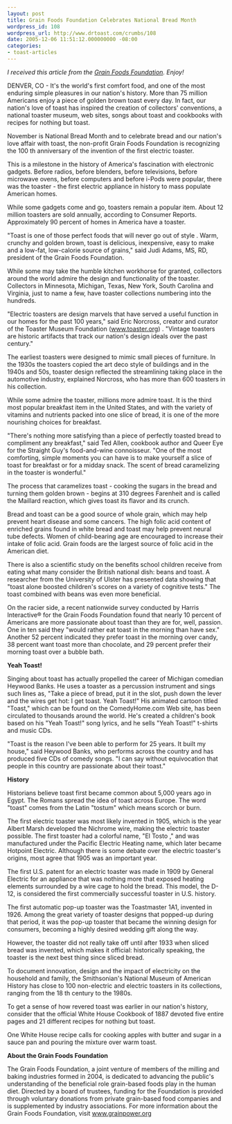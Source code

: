```yaml
---
layout: post
title: Grain Foods Foundation Celebrates National Bread Month
wordpress_id: 108
wordpress_url: http://www.drtoast.com/crumbs/108
date: 2005-12-06 11:51:12.000000000 -08:00
categories:
- toast-articles
---
```

*I received this article from the [Grain Foods Foundation](http://www.grainpower.org).  Enjoy!*

DENVER, CO - It's the world's first comfort food, and one of the most enduring simple pleasures in our nation's history. More than 75 million Americans enjoy a piece of golden brown toast every day. In fact, our nation's love of toast has inspired the creation of collectors' conventions, a national toaster museum, web sites, songs about toast and cookbooks with recipes for nothing but toast.

November is National Bread Month and to celebrate bread and our nation's love affair with toast, the non-profit Grain Foods Foundation is recognizing the 100 th anniversary of the invention of the first electric toaster.

This is a milestone in the history of America's fascination with electronic gadgets. Before radios, before blenders, before televisions, before microwave ovens, before computers and before i-Pods were popular, there was the toaster - the first electric appliance in history to mass populate American homes.

While some gadgets come and go, toasters remain a popular item. About 12 million toasters are sold annually, according to Consumer Reports. Approximately 90 percent of homes in America have a toaster.

"Toast is one of those perfect foods that will never go out of style . Warm, crunchy and golden brown, toast is delicious, inexpensive, easy to make and a low-fat, low-calorie source of grains," said Judi Adams, MS, RD, president of the Grain Foods Foundation.

While some may take the humble kitchen workhorse for granted, collectors around the world admire the design and functionality of the toaster. Collectors in Minnesota, Michigan, Texas, New York, South Carolina and Virginia, just to name a few, have toaster collections numbering into the hundreds.

"Electric toasters are design marvels that have served a useful function in our homes for the past 100 years," said Eric Norcross, creator and curator of the Toaster Museum Foundation (www.toaster.org) . "Vintage toasters are historic artifacts that track our nation's design ideals over the past century."

The earliest toasters were designed to mimic small pieces of furniture. In the 1930s the toasters copied the art deco style of buildings and in the 1940s and 50s, toaster design reflected the streamlining taking place in the automotive industry, explained Norcross, who has more than 600 toasters in his collection.

While some admire the toaster, millions more admire toast. It is the third most popular breakfast item in the United States, and with the variety of vitamins and nutrients packed into one slice of bread, it is one of the more nourishing choices for breakfast.

"There's nothing more satisfying than a piece of perfectly toasted bread to compliment any breakfast," said Ted Allen, cookbook author and Queer Eye for the Straight Guy's food-and-wine connoisseur. "One of the most comforting, simple moments you can have is to make yourself a slice of toast for breakfast or for a midday snack. The scent of bread caramelizing in the toaster is wonderful."

The process that caramelizes toast - cooking the sugars in the bread and turning them golden brown - begins at 310 degrees Farenheit and is called the Maillard reaction, which gives toast its flavor and its crunch.

Bread and toast can be a good source of whole grain, which may help prevent heart disease and some cancers. The high folic acid content of enriched grains found in white bread and toast may help prevent neural tube defects. Women of child-bearing age are encouraged to increase their intake of folic acid. Grain foods are the largest source of folic acid in the American diet.

There is also a scientific study on the benefits school children receive from eating what many consider the British national dish: beans and toast. A researcher from the University of Ulster has presented data showing that "toast alone boosted children's scores on a variety of cognitive tests." The toast combined with beans was even more beneficial.

On the racier side, a recent nationwide survey conducted by Harris Interactive® for the Grain Foods Foundation found that nearly 10 percent of Americans are more passionate about toast than they are for, well, passion. One in ten said they "would rather eat toast in the morning than have sex." Another 52 percent indicated they prefer toast in the morning over candy, 38 percent want toast more than chocolate, and 29 percent prefer their morning toast over a bubble bath.

**Yeah Toast!**

Singing about toast has actually propelled the career of Michigan comedian Heywood Banks. He uses a toaster as a percussion instrument and sings such lines as, "Take a piece of bread, put it in the slot, push down the lever and the wires get hot: I get toast. Yeah Toast!" His animated cartoon titled "Toast," which can be found on the ComedyHome.com Web site, has been circulated to thousands around the world. He's created a children's book based on his "Yeah Toast!" song lyrics, and he sells "Yeah Toast!" t-shirts and music CDs.

"Toast is the reason I've been able to perform for 25 years. It built my house," said Heywood Banks, who performs across the country and has produced five CDs of comedy songs. "I can say without equivocation that people in this country are passionate about their toast."

**History**

Historians believe toast first became common about 5,000 years ago in Egypt. The Romans spread the idea of toast across Europe. The word "toast" comes from the Latin "tostum" which means scorch or burn.

The first electric toaster was most likely invented in 1905, which is the year Albert Marsh developed the Nichrome wire, making the electric toaster possible. The first toaster had a colorful name, "El Tosto ," and was manufactured under the Pacific Electric Heating name, which later became Hotpoint Electric. Although there is some debate over the electric toaster's origins, most agree that 1905 was an important year.

The first U.S. patent for an electric toaster was made in 1909 by General Electric for an appliance that was nothing more that exposed heating elements surrounded by a wire cage to hold the bread. This model, the D-12, is considered the first commercially successful toaster in U.S. history.

The first automatic pop-up toaster was the Toastmaster 1A1, invented in 1926. Among the great variety of toaster designs that popped-up during that period, it was the pop-up toaster that became the winning design for consumers, becoming a highly desired wedding gift along the way.

However, the toaster did not really take off until after 1933 when sliced bread was invented, which makes it official: historically speaking, the toaster is the next best thing since sliced bread.

To document innovation, design and the impact of electricity on the household and family, the Smithsonian's National Museum of American History has close to 100 non-electric and electric toasters in its collections, ranging from the 18 th century to the 1980s.

To get a sense of how revered toast was earlier in our nation's history, consider that the official White House Cookbook of 1887 devoted five entire pages and 21 different recipes for nothing but toast.

One White House recipe calls for cooking apples with butter and sugar in a sauce pan and pouring the mixture over warm toast.

**About the Grain Foods Foundation**

The Grain Foods Foundation, a joint venture of members of the milling and baking industries formed in 2004, is dedicated to advancing the public's understanding of the beneficial role grain-based foods play in the human diet. Directed by a board of trustees, funding for the Foundation is provided through voluntary donations from private grain-based food companies and is supplemented by industry associations. For more information about the Grain Foods Foundation, visit www.grainpower.org

